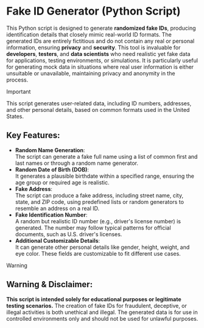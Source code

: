 # Fake ID Generator (Python Script)
This Python script is designed to generate **randomized fake IDs**, producing identification details that closely mimic real-world ID formats. 
The generated IDs are entirely fictitious and do not contain any real or personal information, ensuring **privacy** and **security**.
This tool is invaluable for **developers**, **testers**, and **data scientists** who need realistic yet fake data for applications, testing environments, or simulations. It is particularly useful for generating mock data in situations where real user information is either unsuitable or unavailable, maintaining privacy and anonymity in the process.

>[!IMPORTANT]
> This script generates user-related data, including ID numbers, addresses, and other personal details, based on common formats used in the United States.

## Key Features:
- **Random Name Generation**:  
  The script can generate a fake full name using a list of common first and last names or through a random name generator.
- **Random Date of Birth (DOB)**:  
  It generates a plausible birthdate within a specified range, ensuring the age group or required age is realistic.
- **Fake Address**:  
  The script can produce a fake address, including street name, city, state, and ZIP code, using predefined lists or random generators to resemble an address on a real ID.
- **Fake Identification Number**:  
  A random but realistic ID number (e.g., driver's license number) is generated. The number may follow typical patterns for official documents, such as U.S. driver's licenses.
- **Additional Customizable Details**:  
  It can generate other personal details like gender, height, weight, and eye color. These fields are customizable to fit different use cases.

>[!WARNING]
>## Warning & Disclaimer:
>**This script is intended solely for educational purposes or legitimate testing scenarios.** The creation of fake IDs for fraudulent, deceptive, or illegal activities is both unethical and illegal. The generated data is for use in controlled environments only and should not be used for unlawful purposes.
